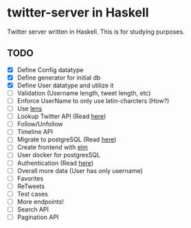 # twitter-server in Haskell

Twitter server written in Haskell. This is for studying purposes.

## TODO

- [x] Define Config datatype
- [x] Define generator for initial db
- [x] Define User datatype and utilize it
- [ ] Validation (Username length, tweet length, etc)
- [ ] Enforce UserName to only use latin-charcters (How?)
- [ ] Use [lens](http://hackage.haskell.org/package/lens)
- [ ] Lookup Twitter API (Read [here](https://developer.twitter.com/))
- [ ] Follow/Unfollow
- [ ] Timeline API
- [ ] Migrate to postgreSQL (Read [here](https://www.yesodweb.com/book/persistent#persistent_something_besides_sqlite))
- [ ] Create frontend with [elm](https://elm-lang.org/)
- [ ] User docker for postgresSQL
- [ ] Authentication (Read [here](https://haskell-servant.readthedocs.io/en/stable/tutorial/Authentication.html))
- [ ] Overall more data (User has only username)
- [ ] Favorites
- [ ] ReTweets
- [ ] Test cases
- [ ] More endpoints!
- [ ] Search API
- [ ] Pagination API